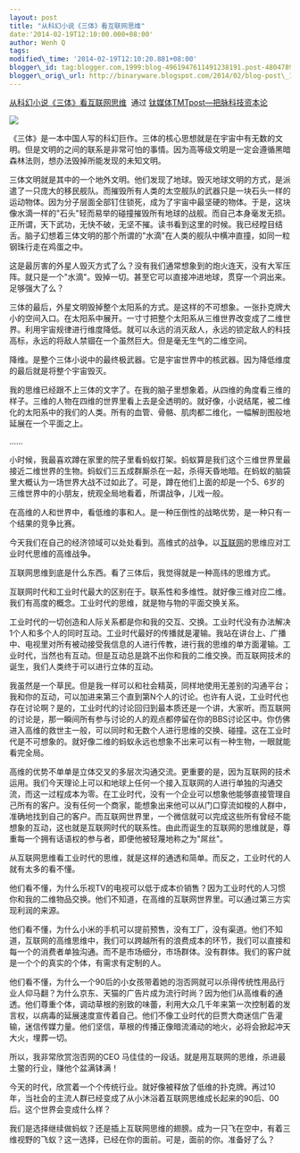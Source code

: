 ```yaml
--- 
layout: post 
title: "从科幻小说《三体》看互联网思维" 
date:'2014-02-19T12:10:00.000+08:00' 
author: Wenh Q
tags:
modified\_time: '2014-02-19T12:10:20.881+08:00' 
blogger\_id: tag:blogger.com,1999:blog-4961947611491238191.post-4804789558393558498
blogger\_orig\_url: http://binaryware.blogspot.com/2014/02/blog-post\_19.html
---
```

[从科幻小说《三体》看互联网思维](http://www.tmtpost.com/93866.html)  通过
[钛媒体TMTpost—把脉科技资本论](http://www.tmtpost.com/)



![](https://images-blogger-opensocial.googleusercontent.com/gadgets/proxy?url=http%3A%2F%2Fwww.tmtpost.com%2Fwp-content%2Fuploads%2F2014%2F02%2F139273806372.jpg&container=blogger&gadget=a&rewriteMime=image%2F*)



《三体》是一本中国人写的科幻巨作。三体的核心思想就是在宇宙中有无数的文明。但是文明的之间的联系是非常可怕的事情。因为高等级文明是一定会遵循黑暗森林法则，想办法毁掉所能发现的未知文明。



三体文明就是其中的一个地外文明。他们发现了地球。毁灭地球文明的方式，是派遣了一只庞大的移民舰队。而摧毁所有人类的太空舰队的武器只是一块石头一样的运动物体。因为分子层面全部钉住锁死，成为了宇宙中最坚硬的物体。于是，这块像水滴一样的"石头"轻而易举的碰撞摧毁所有地球的战舰。而自己本身毫发无损。正所谓，天下武功，无快不破，无坚不摧。读书看到这里的时候。我已经瞠目结舌。脑子幻想着三体文明的那个所谓的"水滴"在人类的舰队中横冲直撞，如同一粒钢珠行走在鸡蛋之中。



这是最厉害的外星人毁灭方式了么？没有我们通常想象到的炮火连天，没有大军压阵。就只是一个"水滴"。毁掉一切。甚至它可以直接冲进地球，贯穿一个洞出来。足够强大了么？



三体的最后，外星文明毁掉整个太阳系的方式。是这样的不可想象。一张扑克牌大小的空间入口。在太阳系中展开。一寸寸把整个太阳系从三维世界改变成了二维世界。利用宇宙规律进行维度降低。就可以永远的消灭敌人，永远的锁定敌人的科技高标，永远的将敌人禁锢在一个虽然巨大。但是毫无生气的二维空间。



降维。是整个三体小说中的最终极武器。它是宇宙世界中的核武器。因为降低维度的最后就是将整个宇宙毁灭。



我的思维已经跟不上三体的文字了。在我的脑子里想象着。从四维的角度看三维的样子。三维的人物在四维的世界里看上去是全透明的。就好像，小说结尾，被二维化的太阳系中的我们的人类。所有的血管、骨骼、肌肉都二维化，一幅解剖图般地延展在一个平面之上。



……



小时候，我最喜欢蹲在家里的院子里看蚂蚁打架。蚂蚁算是我们这个三维世界里最接近二维世界的生物。蚂蚁们三五成群厮杀在一起，杀得天昏地暗。在蚂蚁的脑袋里大概认为一场世界大战不过如此了。可是，蹲在他们上面的却是一个5、6岁的三维世界中的小朋友，统观全局地看着，所谓战争，儿戏一般。



在高维的人和世界中，看低维的事和人。是一种压倒性的战略优势，是一种只有一个结果的竞争比赛。



今天我们在自己的经济领域可以处处看到。高维式的战争。以[互联网](http://www.tmtpost.com/tag/%E4%BA%92%E8%81%94%E7%BD%91)的思维应对工业时代思维的高维战争。



互联网思维到底是什么东西。看了三体后，我觉得就是一种高纬的思维方式。



互联网时代和工业时代最大的区别在于。联系性和多维性。就好像三维对应二维。我们有高度的概念。工业时代的思维，就是物与物的平面交换关系。



工业时代的一切创造和人际关系都是你和我的交互、交换。工业时代没有办法解决1个人和多个人的同时互动。工业时代最好的传播就是灌输。我站在讲台上、广播中、电视里对所有被动接受我信息的人进行传教，进行我的思维的单方面灌输。工业时代，当然也有互动。但是互动总是跳不出你和我的二维交换。而互联网技术的诞生，我们人类终于可以进行立体的互动。



我虽然是一个草民。但是我一样可以和社会精英，同样地使用无差别的沟通平台；我和你的互动，可以加进来第三个直到第N个人的讨论。也许有人说，工业时代也存在讨论啊？是的，工业时代的讨论回归到最本质还是一个讲，大家听。而互联网的讨论是，那一瞬间所有参与讨论的人的观点都停留在你的BBS讨论区中。你仿佛进入高维的救世主一般，可以同时和无数个人进行思维的交换、碰撞。这在工业时代是不可想象的。就好像二维的蚂蚁永远也想象不出来可以有一种生物，一眼就能看完全局。



高维的优势不单单是立体交叉的多层次沟通交流。更重要的是，因为互联网的技术运用。我们今天理论上可以和地球上任何一个接入互联网的人进行单独的沟通交流，而这一过程成本为零。在工业时代，没有一个企业可以想象他能够直接管理自己所有的客户。没有任何一个商家，能想象出来他可以从门口穿流如梭的人群中，准确地找到自己的客户。而互联网世界里，一个微信就可以完成这些所有曾经不能想象的互动，这也就是互联网时代的联系性。由此而诞生的互联网的思维就是，尊重每一个拥有话语权的参与者，即便他被轻蔑地称之为"屌丝"。



从互联网思维看工业时代的思维，就是这样的通透和简单。而反之，工业时代的人就有太多的看不懂。



他们看不懂，为什么乐视TV的电视可以低于成本价销售？因为工业时代的人习惯你和我的二维物品交换。他们不知道，在高维的互联网世界里。可以通过第三方实现利润的来源。



他们看不懂，为什么小米的手机可以提前预售，没有工厂，没有渠道。他们不知道，互联网的高维思维中，我们可以跨越所有的浪费成本的环节，我们可以直接和每一个的消费者单独沟通。而不是市场细分，市场群体。没有群体。我们的客户就是一个个的真实的个体，有需求有定制的人。



他们看不懂，为什么一个90后的小女孩带着她的泡否网就可以杀得传统性用品行业人仰马翻？为什么京东、天猫的广告片成为流行时尚？因为他们从高维看的通透。他们尊重个体，调动草根的别致的味蕾，利用大众几千年来第一次控制着的发言权，以病毒的延展速度宣传着自己。他们不像工业时代的巨贾大商迷信广告灌输，迷信传媒力量。他们坚信，草根的传播正像暗流涌动的地火，必将会掀起冲天大火，埋葬一切。



所以，我非常欣赏泡否网的CEO
马佳佳的一段话。就是用互联网的思维，杀进最土鳖的行业，赚他个盆满钵满！



今天的时代，欣赏着一个个传统行业。就好像被释放了低维的扑克牌。再过10年，当社会的主流人群已经变成了从小沐浴着互联网思维成长起来的90后、00后。这个世界会变成什么样？



我们是选择继续做蚂蚁？还是插上互联网思维的翅膀。成为一只飞在空中，有着三维视野的飞蚁？这一选择，已经在你的面前。可是，面前的你。准备好了么？
